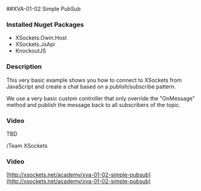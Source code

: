 ##XVA-01-02 Simple PubSub

### Installed Nuget Packages

- XSockets.Owin.Host
- XSockets.JsApi
- KnockoutJS

### Description

This very basic example shows you how to connect to XSockets from JavaScript and create a chat based on a publish/subscribe pattern.

We use a very basic custom controller that only override the "OnMessage" method and publish the message back to all subscribers of the topic.

### Video

TBD

/Team XSockets



### Video

[http://xsockets.net/academy/xva-01-02-simple-pubsub](http://xsockets.net/academy/xva-01-02-simple-pubsub)